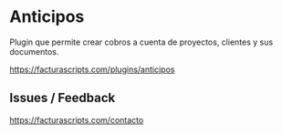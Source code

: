 # Anticipos
Plugin que permite crear cobros a cuenta de proyectos, clientes y sus documentos.

https://facturascripts.com/plugins/anticipos

## Issues / Feedback
https://facturascripts.com/contacto